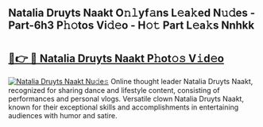 ## Natalia Druyts Naakt O𝚗𝚕yf𝚊ns L𝚎a𝚔ed N𝚞𝚍es - Part-6h3 P𝚑𝚘tos Vi𝚍𝚎o - H𝚘𝚝 Part L𝚎a𝚔s Nnhkk

# <h2><a href="http://kfc4c2.oniu.top/?m=Natalia+Druyts+Naakt">🔗👉 🔴 Natalia Druyts Naakt P𝚑ot𝚘𝚜 V𝚒d𝚎o</a></h2>

[![Natalia Druyts Naakt Nu𝚍e𝚜](https://i.imgur.com/0qMVB7G.gif)](http://kfc4c2.oniu.top/?m=Natalia+Druyts+Naakt)
Online thought leader Natalia Druyts Naakt, recognized for sharing dance and lifestyle content, consisting of performances and personal vlogs. Versatile clown Natalia Druyts Naakt, known for their exceptional skills and accomplishments in entertaining audiences with humor and satire.  
